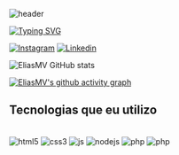 ![header](https://capsule-render.vercel.app/api?type=waving&color=e4bf7a&height=200&width=100%&section=header&text=Elias%20Moya%20Viani&fontSize=40&animation=fadeIn&fontAlignY=30&desc=Full-Stack%20Developer&descAlignY=48&descAlign=50)

[![Typing SVG](https://readme-typing-svg.herokuapp.com/?color=fff&size=35&center=true&vCenter=true&width=850&lines=HELLO!+MY+NAME+IS+ELIAS+MOYA+VIANI;I'm+22+years+old;I'm+from+São+Paulo,+Brazil;BE+WELCOME!+:%29)](https://git.io/typing-svg)

[![Instagram](https://img.shields.io/badge/Instagram-E4405F?style=for-the-badge&logo=instagram&logoColor=white)](https://instagram.com/elliasmv)
[![Linkedin](https://img.shields.io/badge/LinkedIn-0077B5?style=for-the-badge&logo=linkedin&logoColor=white)](https://linkedin.com/in/elias-moya-viani)

![EliasMV GitHub stats](https://github-readme-stats.vercel.app/api?username=EliasMV&show_icons=true&theme=onedark&count_private=true)

<!-- ### Eliasmv's Contribution Graph -->

[![EliasMV's github activity graph](https://github-readme-activity-graph.vercel.app/graph?username=EliasMV&bg_color=282C34&color=e4bf7a&line=df6d74&point=e4bf7a&area=true&hide_border=false&radius=7&hide_title=false)](https://github.com/ashutosh00710/github-readme-activity-graph)

## Tecnologias que eu utilizo

<div style="display: inline-block"> <br />
  <img align="center" alt="html5" src="https://img.shields.io/badge/HTML5-E34F26?style=for-the-badge&logo=html5&logoColor=white">
  <img align="center" alt="css3" src="https://img.shields.io/badge/CSS3-1572B6?style=for-the-badge&logo=css3&logoColor=white">
  <img align="center" alt="js" src="https://img.shields.io/badge/JavaScript-323330?style=for-the-badge&logo=javascript&logoColor=F7DF1E">
  <img align="center" alt="nodejs" src="https://img.shields.io/badge/Node.js-43853D?style=for-the-badge&logo=node.js&logoColor=white">
  <img align="center" alt="php" src="https://img.shields.io/badge/PHP-777BB4?style=for-the-badge&logo=php&logoColor=white">
  <img align="center" alt="php" src="https://img.shields.io/badge/Laravel-FF2D20?style=for-the-badge&logo=laravel&logoColor=white">
</div><br />
